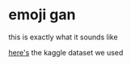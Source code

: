 # emoji gan

this is exactly what it sounds like

[here's](https://www.kaggle.com/datasets/subinium/emojiimage-dataset/)
the kaggle dataset we used
